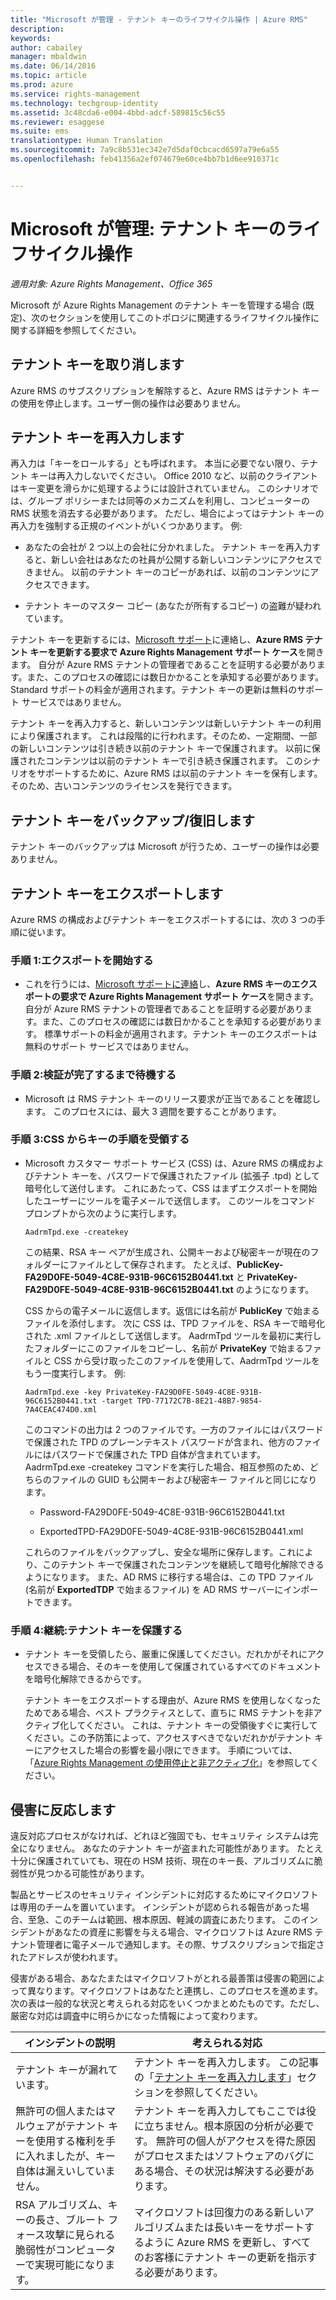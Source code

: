 ```yaml
---
title: "Microsoft が管理 - テナント キーのライフサイクル操作 | Azure RMS"
description: 
keywords: 
author: cabailey
manager: mbaldwin
ms.date: 06/14/2016
ms.topic: article
ms.prod: azure
ms.service: rights-management
ms.technology: techgroup-identity
ms.assetid: 3c48cda6-e004-4bbd-adcf-589815c56c55
ms.reviewer: esaggese
ms.suite: ems
translationtype: Human Translation
ms.sourcegitcommit: 7a9c8b531ec342e7d5daf0cbcacd6597a79e6a55
ms.openlocfilehash: feb41356a2ef074679e60ce4bb7b1d6ee910371c


---
```



# Microsoft が管理: テナント キーのライフサイクル操作

*適用対象: Azure Rights Management、Office 365*

Microsoft が Azure Rights Management のテナント キーを管理する場合 (既定)、次のセクションを使用してこのトポロジに関連するライフサイクル操作に関する詳細を参照してください。

## テナント キーを取り消します
Azure RMS のサブスクリプションを解除すると、Azure RMS はテナント キーの使用を停止します。ユーザー側の操作は必要ありません。

## テナント キーを再入力します
再入力は「キーをロールする」とも呼ばれます。 本当に必要でない限り、テナント キーは再入力しないでください。 Office 2010 など、以前のクライアントはキー変更を滑らかに処理するようには設計されていません。 このシナリオでは、グループ ポリシーまたは同等のメカニズムを利用し、コンピューターの RMS 状態を消去する必要があります。 ただし、場合によってはテナント キーの再入力を強制する正規のイベントがいくつかあります。 例:

-   あなたの会社が 2 つ以上の会社に分かれました。 テナント キーを再入力すると、新しい会社はあなたの社員が公開する新しいコンテンツにアクセスできません。 以前のテナント キーのコピーがあれば、以前のコンテンツにアクセスできます。

-   テナント キーのマスター コピー (あなたが所有するコピー) の盗難が疑われています。

テナント キーを更新するには、[Microsoft サポート](../get-started/information-support.md#to-contact-microsoft-support)に連絡し、**Azure RMS テナント キーを更新する要求で Azure Rights Management サポート ケース**を開きます。 自分が Azure RMS テナントの管理者であることを証明する必要があります。また、このプロセスの確認には数日かかることを承知する必要があります。 Standard サポートの料金が適用されます。テナント キーの更新は無料のサポート サービスではありません。

テナント キーを再入力すると、新しいコンテンツは新しいテナント キーの利用により保護されます。 これは段階的に行われます。そのため、一定期間、一部の新しいコンテンツは引き続き以前のテナント キーで保護されます。 以前に保護されたコンテンツは以前のテナント キーで引き続き保護されます。 このシナリオをサポートするために、Azure RMS は以前のテナント キーを保有します。そのため、古いコンテンツのライセンスを発行できます。

## テナント キーをバックアップ/復旧します
テナント キーのバックアップは Microsoft が行うため、ユーザーの操作は必要ありません。

## テナント キーをエクスポートします
Azure RMS の構成およびテナント キーをエクスポートするには、次の 3 つの手順に従います。

### 手順 1:エクスポートを開始する

-   これを行うには、[Microsoft サポートに連絡](../get-started/information-support.md#to-contact-microsoft-support)し、**Azure RMS キーのエクスポートの要求で Azure Rights Management サポート ケース**を開きます。 自分が Azure RMS テナントの管理者であることを証明する必要があります。また、このプロセスの確認には数日かかることを承知する必要があります。 標準サポートの料金が適用されます。テナント キーのエクスポートは無料のサポート サービスではありません。

### 手順 2:検証が完了するまで待機する

-   Microsoft は RMS テナント キーのリリース要求が正当であることを確認します。 このプロセスには、最大 3 週間を要することがあります。

### 手順 3:CSS からキーの手順を受領する

-   Microsoft カスタマー サポート サービス (CSS) は、Azure RMS の構成およびテナント キーを、パスワードで保護されたファイル (拡張子 .tpd) として暗号化して送付します。 これにあたって、CSS はまずエクスポートを開始したユーザーにツールを電子メールで送信します。 このツールをコマンド プロンプトから次のように実行します。

    ```
    AadrmTpd.exe -createkey
    ```
    この結果、RSA キー ペアが生成され、公開キーおよび秘密キーが現在のフォルダーにファイルとして保存されます。 たとえば、**PublicKey-FA29D0FE-5049-4C8E-931B-96C6152B0441.txt** と **PrivateKey-FA29D0FE-5049-4C8E-931B-96C6152B0441.txt** のようになります。

    CSS からの電子メールに返信します。返信には名前が **PublicKey** で始まるファイルを添付します。 次に CSS は、TPD ファイルを、RSA キーで暗号化された .xml ファイルとして送信します。 AadrmTpd ツールを最初に実行したフォルダーにこのファイルをコピーし、名前が **PrivateKey** で始まるファイルと CSS から受け取ったこのファイルを使用して、AadrmTpd ツールをもう一度実行します。 例:

    ```
    AadrmTpd.exe -key PrivateKey-FA29D0FE-5049-4C8E-931B-96C6152B0441.txt -target TPD-77172C7B-8E21-48B7-9854-7A4CEAC474D0.xml
    ```
    このコマンドの出力は 2 つのファイルです。一方のファイルにはパスワードで保護された TPD のプレーンテキスト パスワードが含まれ、他方のファイルにはパスワードで保護された TPD 自体が含まれています。 AadrmTpd.exe -createkey コマンドを実行した場合、相互参照のため、どちらのファイルの GUID も公開キーおよび秘密キー ファイルと同じになります。

    -   Password-FA29D0FE-5049-4C8E-931B-96C6152B0441.txt

    -   ExportedTPD-FA29D0FE-5049-4C8E-931B-96C6152B0441.xml

    これらのファイルをバックアップし、安全な場所に保存します。これにより、このテナント キーで保護されたコンテンツを継続して暗号化解除できるようになります。 また、AD RMS に移行する場合は、この TPD ファイル (名前が **ExportedTDP** で始まるファイル) を AD RMS サーバーにインポートできます。

### 手順 4:継続:テナント キーを保護する

-   テナント キーを受領したら、厳重に保護してください。だれかがそれにアクセスできる場合、そのキーを使用して保護されているすべてのドキュメントを暗号化解除できるからです。

    テナント キーをエクスポートする理由が、Azure RMS を使用しなくなったためである場合、ベスト プラクティスとして、直ちに RMS テナントを非アクティブ化してください。 これは、テナント キーの受領後すぐに実行してください。この予防策によって、アクセスすべきでないだれかがテナント キーにアクセスした場合の影響を最小限にできます。 手順については、「[Azure Rights Management の使用停止と非アクティブ化](decommission-deactivate.md)」を参照してください。

## 侵害に反応します
違反対応プロセスがなければ、どれほど強固でも、セキュリティ システムは完全になりません。 あなたのテナント キーが盗まれた可能性があります。 たとえ十分に保護されていても、現在の HSM 技術、現在のキー長、アルゴリズムに脆弱性が見つかる可能性があります。

製品とサービスのセキュリティ インシデントに対応するためにマイクロソフトは専用のチームを置いています。 インシデントが認められる報告があった場合、至急、このチームは範囲、根本原因、軽減の調査にあたります。 このインシデントがあなたの資産に影響を与える場合、マイクロソフトは Azure RMS テナント管理者に電子メールで通知します。その際、サブスクリプションで指定されたアドレスが使われます。

侵害がある場合、あなたまたはマイクロソフトがとれる最善策は侵害の範囲によって異なります。マイクロソフトはあなたと連携し、このプロセスを進めます。 次の表は一般的な状況と考えられる対応をいくつかまとめたものです。ただし、厳密な対応は調査中に明らかになった情報によって変わります。

|インシデントの説明|考えられる対応|
|------------------------|-------------------|
|テナント キーが漏れています。|テナント キーを再入力します。 この記事の「[テナント キーを再入力します](operations-microsoft-managed-tenant-key.md#re-key-your-tenant-key)」セクションを参照してください。|
|無許可の個人またはマルウェアがテナント キーを使用する権利を手に入れましたが、キー自体は漏えいしていません。|テナント キーを再入力してもここでは役に立ちません。根本原因の分析が必要です。 無許可の個人がアクセスを得た原因がプロセスまたはソフトウェアのバグにある場合、その状況は解決する必要があります。|
|RSA アルゴリズム、キーの長さ、ブルート フォース攻撃に見られる脆弱性がコンピューターで実現可能になります。|マイクロソフトは回復力のある新しいアルゴリズムまたは長いキーをサポートするように Azure RMS を更新し、すべてのお客様にテナント キーの更新を指示する必要があります。|





<!--HONumber=Jun16_HO4-->


